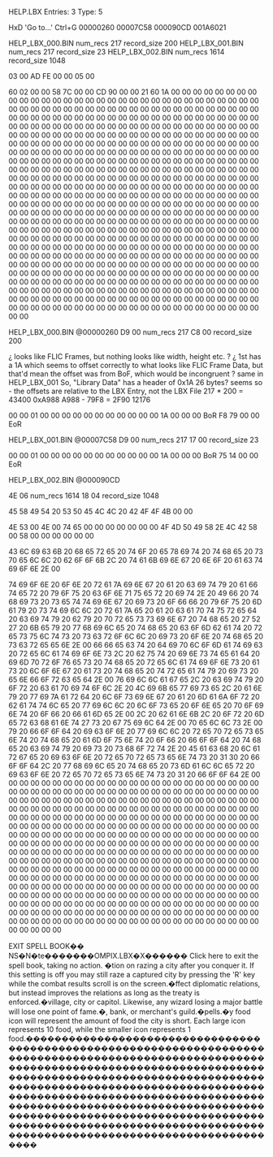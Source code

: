
HELP.LBX
Entries:  3
Type:     5


HxD  'Go to...'  Ctrl+G
00000260
00007C58
000090CD
001A6021

HELP_LBX_000.BIN
num_recs     217
record_size  200
HELP_LBX_001.BIN
num_recs     217
record_size   23
HELP_LBX_002.BIN
num_recs     1614
record_size  1048



03 00 
AD FE 
00 00 
05 00 

60 02 00 00 
58 7C 00 00 
CD 90 00 00 
21 60 1A 00 
00 00 00 00 00 00 00 00 00 00 00 00 00 00 00 00 00 00 00 00 00 00 00 00 00 00 00 00 00 00 00 00 00 00 00 00 00 00 00 00 00 00 00 00 00 00 00 00 00 00 00 00 00 00 00 00 00 00 00 00 00 00 00 00 00 00 00 00 00 00 00 00 00 00 00 00 00 00 00 00 00 00 00 00 00 00 00 00 00 00 00 00 00 00 00 00 00 00 00 00 00 00 00 00 00 00 00 00 00 00 00 00 00 00 00 00 00 00 00 00 00 00 00 00 00 00 00 00 00 00 00 00 00 00 00 00 00 00 00 00 00 00 00 00 00 00 00 00 00 00 00 00 00 00 00 00 00 00 00 00 00 00 00 00 00 00 00 00 00 00 00 00 00 00 00 00 00 00 00 00 00 00 00 00 00 00 00 00 00 00 00 00 00 00 00 00 00 00 00 00 00 00 00 00 00 00 00 00 00 00 00 00 00 00 00 00 00 00 00 00 00 00 00 00 00 00 00 00 00 00 00 00 00 00 00 00 00 00 00 00 00 00 00 00 00 00 00 00 00 00 00 00 00 00 00 00 00 00 00 00 00 00 00 00 00 00 00 00 00 00 00 00 00 00 00 00 00 00 00 00 00 00 00 00 00 00 00 00 00 00 00 00 00 00 00 00 00 00 00 00 00 00 00 00 00 00 00 00 00 00 00 00 00 00 00 00 00 00 00 00 00 00 00 00 00 00 00 00 00 00 00 00 00 00 00 00 00 00 00 00 00 00 00 00 00 00 00 00 00 00 00 00 00 00 00 00 00 00 00 00 00 00 00 00 00 00 00 00 00 00 00 00 00 00 00 00 00 00 00 00 00 00 00 00 00 00 00 00 00 00 00 00 00 00 00 00 00 00 00 00 00 00 00 00 00 00 00 00 00 00 00 00 00 00 00 00 00 00 00 00 00 00 00 00 00 00 00 00 00 00 00 00 00 00 00 00 00 00 00 00 00 00 00 00 00 00 00 00 00 00 00 00 00 00 00 00 00 00 00 00 00 00 00 00 00 00 00 00 00 00 00 00 00 00 00 00 00 00 00 00 00 00 00 00 00 00 00 00 00 00 00 00 00 00 00 00 00 00 00 00 00 00 00 00 00 00 00 00 00 00 00 00 00 00 00 00 00 00 00 00 00 00 00 00 00 00 00 00 00 00 00 00 00 00 00 00 00 00 00 00 00 00 00 00 00 00 00 00 00 00 00 00 00 00 00 00 00 00 00 00 00 00 00 00 00 00 00 00 00 00 00 00 00 00 00 00 00 00 00 00 00 00 00 00





HELP_LBX_000.BIN
@00000260
D9 00   num_recs     217
C8 00   record_size  200

¿ looks like FLIC Frames, but nothing looks like width, height etc. ?
¿ 1st has a 1A which seems to offset correctly to what looks like FLIC Frame Data, but that'd mean the offset was from BoF, which would be incongruent ?
same in HELP_LBX_001
So, "Library Data" has a header of 0x1A 26 bytes?
    seems so - the offsets are relative to the LBX Entry, not the LBX File
217 * 200 = 43400  0xA988
A988 - 79F8 = 2F90  12176


00 00 01 00 00 00 00 00 00 00 00 00 00 00 
1A 00 00 00     BoR
F8 79 00 00     EoR



HELP_LBX_001.BIN
@00007C58
D9 00   num_recs     217
17 00   record_size   23

00 00 01 00 00 00 00 00 00 00 00 00 00 00 
1A 00 00 00     BoR
75 14 00 00     EoR



HELP_LBX_002.BIN
@000090CD

4E 06   num_recs     1614
18 04   record_size  1048

45 58 49 54 20 53 50 45 4C 4C 20 42 4F 4F 4B 00 00 

4E 53 00 4E 00 74 65 00 00 00 00 00 00 00 4F 4D 50 49 58 2E 4C 42 58 00 58 00 00 00 00 00 00 

43 6C 69 63 6B 20 68 65 72 65 20 74 6F 20 65 78 69 74 20 74 68 65 20 73 70 65 6C 6C 20 62 6F 6F 6B 2C 20 74 61 6B 69 6E 67 20 6E 6F 20 61 63 74 69 6F 6E 2E 00 

74 69 6F 6E 20 6F 6E 20 72 61 7A 69 6E 67 20 61 20 63 69 74 79 20 61 66 74 65 72 20 79 6F 75 20 63 6F 6E 71 75 65 72 20 69 74 2E 20 49 66 20 74 68 69 73 20 73 65 74 74 69 6E 67 20 69 73 20 6F 66 66 20 79 6F 75 20 6D 61 79 20 73 74 69 6C 6C 20 72 61 7A 65 20 61 20 63 61 70 74 75 72 65 64 20 63 69 74 79 20 62 79 20 70 72 65 73 73 69 6E 67 20 74 68 65 20 27 52 27 20 6B 65 79 20 77 68 69 6C 65 20 74 68 65 20 63 6F 6D 62 61 74 20 72 65 73 75 6C 74 73 20 73 63 72 6F 6C 6C 20 69 73 20 6F 6E 20 74 68 65 20 73 63 72 65 65 6E 2E 00 66 66 65 63 74 20 64 69 70 6C 6F 6D 61 74 69 63 20 72 65 6C 61 74 69 6F 6E 73 2C 20 62 75 74 20 69 6E 73 74 65 61 64 20 69 6D 70 72 6F 76 65 73 20 74 68 65 20 72 65 6C 61 74 69 6F 6E 73 20 61 73 20 6C 6F 6E 67 20 61 73 20 74 68 65 20 74 72 65 61 74 79 20 69 73 20 65 6E 66 6F 72 63 65 64 2E 00 76 69 6C 6C 61 67 65 2C 20 63 69 74 79 20 6F 72 20 63 61 70 69 74 6F 6C 2E 20 4C 69 6B 65 77 69 73 65 2C 20 61 6E 79 20 77 69 7A 61 72 64 20 6C 6F 73 69 6E 67 20 61 20 6D 61 6A 6F 72 20 62 61 74 74 6C 65 20 77 69 6C 6C 20 6C 6F 73 65 20 6F 6E 65 20 70 6F 69 6E 74 20 6F 66 20 66 61 6D 65 2E 00 2C 20 62 61 6E 6B 2C 20 6F 72 20 6D 65 72 63 68 61 6E 74 27 73 20 67 75 69 6C 64 2E 00 70 65 6C 6C 73 2E 00 79 20 66 6F 6F 64 20 69 63 6F 6E 20 77 69 6C 6C 20 72 65 70 72 65 73 65 6E 74 20 74 68 65 20 61 6D 6F 75 6E 74 20 6F 66 20 66 6F 6F 64 20 74 68 65 20 63 69 74 79 20 69 73 20 73 68 6F 72 74 2E 20 45 61 63 68 20 6C 61 72 67 65 20 69 63 6F 6E 20 72 65 70 72 65 73 65 6E 74 73 20 31 30 20 66 6F 6F 64 2C 20 77 68 69 6C 65 20 74 68 65 20 73 6D 61 6C 6C 65 72 20 69 63 6F 6E 20 72 65 70 72 65 73 65 6E 74 73 20 31 20 66 6F 6F 64 2E 00 00 00 00 00 00 00 00 00 00 00 00 00 00 00 00 00 00 00 00 00 00 00 00 00 00 00 00 00 00 00 00 00 00 00 00 00 00 00 00 00 00 00 00 00 00 00 00 00 00 00 00 00 00 00 00 00 00 00 00 00 00 00 00 00 00 00 00 00 00 00 00 00 00 00 00 00 00 00 00 00 00 00 00 00 00 00 00 00 00 00 00 00 00 00 00 00 00 00 00 00 00 00 00 00 00 00 00 00 00 00 00 00 00 00 00 00 00 00 00 00 00 00 00 00 00 00 00 00 00 00 00 00 00 00 00 00 00 00 00 00 00 00 00 00 00 00 00 00 00 00 00 00 00 00 00 00 00 00 00 00 00 00 00 00 00 00 00 00 00 00 00 00 00 00 00 00 00 00 00 00 00 00 00 00 00 00 00 00 00 00 00 00 00 00 00 00 00 00 00 00 00 00 00 00 00 00 00 00 00 00 00 00 00 00 00 00 00 00 00 00 00 00 00 00 00 00 00 00 00 00 00 00 00 00 00 00 00 00 00 00 00 00 00 00 00 00 00 00 00 00 00 00 00 00 00 00 00 00 00 00 00 00 00 00 00 00 00 00 00 00 00 00 00 00 00 00 00 00 00 00 00 00 00 00 00 00 00 00 00 00 00 00 00 00 00 00 00 00 00 00 00 00 00 00 00 00 00 00 00 00 00 00 00 00 00 00 00 00 00 00 00 00 00 00 00 00 00 00 00 00 00 00 00 00 00 00 00 00 00 00 00 00 00 00 00 00 00 00 00 00 00 00 00 00 00 00 00 00 00 00 00 00 00 00 00 00 00 00 00 00 00 00 00 00 00 00 00 00 00 00 00 00 00 00 00 00 00 00 00 00 00 00 00 00 00 00

EXIT SPELL BOOK��
NS�N�te�������OMPIX.LBX�X������
Click here to exit the spell book, taking no action.
�tion on razing a city after you conquer it. If this setting is off you may still raze a captured city by pressing the 'R' key while the combat results scroll is on the screen.�ffect diplomatic relations, but instead improves the relations as long as the treaty is enforced.�village, city or capitol. Likewise, any wizard losing a major battle will lose one point of fame.�, bank, or merchant's guild.�pells.�y food icon will represent the amount of food the city is short. Each large icon represents 10 food, while the smaller icon represents 1 food.�������������������������������������������������������������������������������������������������������������������������������������������������������������������������������������������������������������������������������������������������������������������������������������������������������������������������������������������������������������������������������������������������������������
